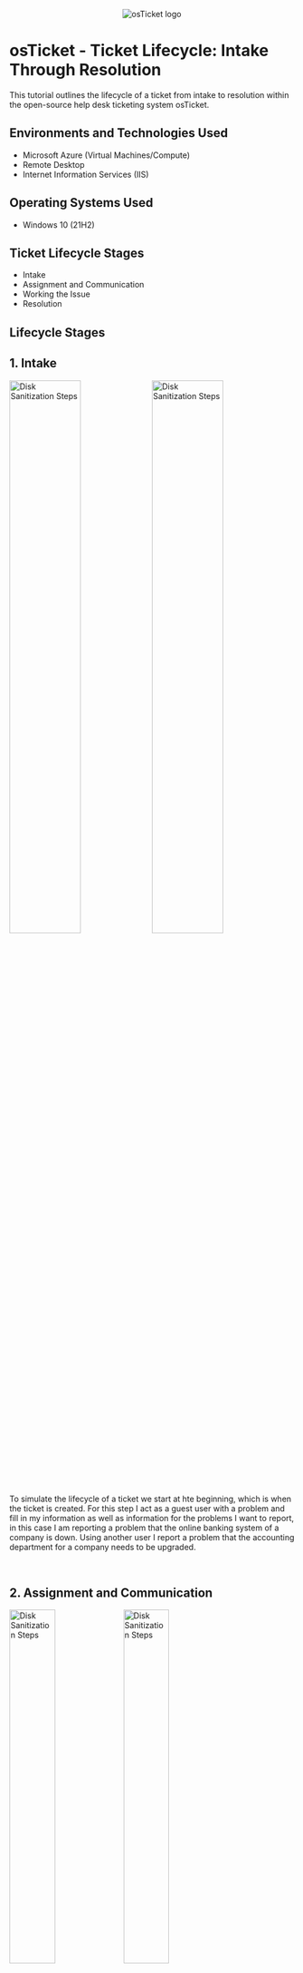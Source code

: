 <p align="center">
<img src="https://i.imgur.com/Clzj7Xs.png" alt="osTicket logo"/>
</p>

<h1>osTicket - Ticket Lifecycle: Intake Through Resolution</h1>
This tutorial outlines the lifecycle of a ticket from intake to resolution within the open-source help desk ticketing system osTicket.<br />

<h2>Environments and Technologies Used</h2>

- Microsoft Azure (Virtual Machines/Compute)
- Remote Desktop
- Internet Information Services (IIS)

<h2>Operating Systems Used </h2>

- Windows 10</b> (21H2)

<h2>Ticket Lifecycle Stages</h2>

- Intake
- Assignment and Communication
- Working the Issue
- Resolution

<h2>Lifecycle Stages</h2>
<h2>1. Intake</h2>
<p>
<img src="https://i.imgur.com/FFZdxvb.png" height="50%" width="50%" alt="Disk Sanitization Steps"/><img src="https://i.imgur.com/1a5ehie.png" height="50%" width="50%" alt="Disk Sanitization Steps"/>
</p>
<p>
To simulate the lifecycle of a ticket we start at hte beginning, which is when the ticket is created. For this step I act as a guest user with a problem and fill in my information as well as information for the problems I want to report, in this case I am reporting a problem that the online banking system of a company is down. Using another user I report a problem that the accounting department for a company needs to be upgraded.
</p>
<br />

<h2>2. Assignment and Communication</h2>
<p>
<img src="https://i.imgur.com/TXj55cQ.png" height="40%" width="40%" alt="Disk Sanitization Steps"/><img src="https://i.imgur.com/ZOqFJ31.png" height="40%" width="40%" alt="Disk Sanitization Steps"/>
<img src="https://i.imgur.com/MRV2SFt.png" height="50%" width="50%" alt="Disk Sanitization Steps"/>
</p>
<p>
For this next step we look at the tickets from the agents view, after recieving the tickets from the users we open them to observe different aspects such as their priority level, which department they are assigned to, the SLA on it currently and who it is assinged to. After reading the tickets details the agent will then assign it a different priority or SLA(one of the SLAs that was created in the configuration phase). For a tickets like the mobile banking system is down for a whole company, that would get an urgent SLA such as Sev-A. For a problem regarding online banking it would be wise to assign the tickets to the online banking department that wsa created as well. This step is really assessing a tickets, and giving it the correct qualities based on urgency and the nature of the ticket and sending it to the right people to deal with it. 
</p>
<br />

<h2>3. Working the Issue</h2>
<p>
<img src="https://i.imgur.com/kZEXRcH.png" height="80%" width="80%" alt="Disk Sanitization Steps"/>
</p>
<p>
Lorem ipsum dolor sit amet, consectetur adipiscing elit, sed do eiusmod tempor incididunt ut labore et dolore magna aliqua. Ut enim ad minim veniam, quis nostrud exercitation ullamco laboris nisi ut aliquip ex ea commodo consequat. Duis aute irure dolor in reprehenderit in voluptate velit esse cillum dolore eu fugiat nulla pariatur.
</p>
<br />

<h2>4. Resolution</h2>
<p>
<img src="https://i.imgur.com/DJmEXEB.png" height="80%" width="80%" alt="Disk Sanitization Steps"/>
</p>
<p>
Lorem ipsum dolor sit amet, consectetur adipiscing elit, sed do eiusmod tempor incididunt ut labore et dolore magna aliqua. Ut enim ad minim veniam, quis nostrud exercitation ullamco laboris nisi ut aliquip ex ea commodo consequat. Duis aute irure dolor in reprehenderit in voluptate velit esse cillum dolore eu fugiat nulla pariatur.
</p>
<br />
